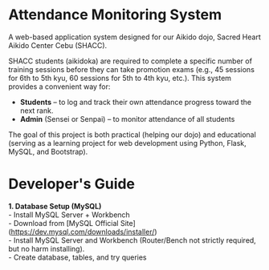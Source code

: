 # Attendance Monitoring System
A web-based application system designed for our Aikido dojo, Sacred Heart Aikido Center Cebu (SHACC).

SHACC students (aikidoka) are required to complete a specific number of training sessions before they can take promotion exams (e.g., 45 sessions for 6th to 5th kyu, 60 sessions for 5th to 4th kyu, etc.). This system provides a convenient way for:  
- **Students** – to log and track their own attendance progress toward the next rank.  
- **Admin** (Sensei or Senpai) – to monitor attendance of all students

The goal of this project is both practical (helping our dojo) and educational (serving as a learning project for web development using Python, Flask, MySQL, and Bootstrap).

# Developer's Guide
**1. Database Setup (MySQL)**  
        -  Install MySQL Server + Workbench  
           -  Download from [MySQL Official Site] (https://dev.mysql.com/downloads/installer/)  
           -  Install MySQL Server and Workbench (Router/Bench not strictly required, but no harm installing).  
        -  Create database, tables, and try queries

